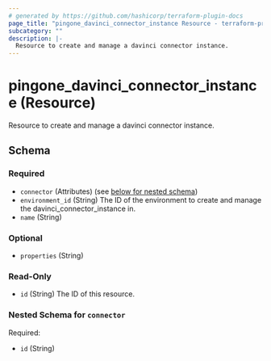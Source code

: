 ```yaml
---
# generated by https://github.com/hashicorp/terraform-plugin-docs
page_title: "pingone_davinci_connector_instance Resource - terraform-provider-pingone"
subcategory: ""
description: |-
  Resource to create and manage a davinci connector instance.
---
```


# pingone_davinci_connector_instance (Resource)

Resource to create and manage a davinci connector instance.



<!-- schema generated by tfplugindocs -->
## Schema

### Required

- `connector` (Attributes) (see [below for nested schema](#nestedatt--connector))
- `environment_id` (String) The ID of the environment to create and manage the davinci_connector_instance in.
- `name` (String)

### Optional

- `properties` (String)

### Read-Only

- `id` (String) The ID of this resource.

<a id="nestedatt--connector"></a>
### Nested Schema for `connector`

Required:

- `id` (String)
